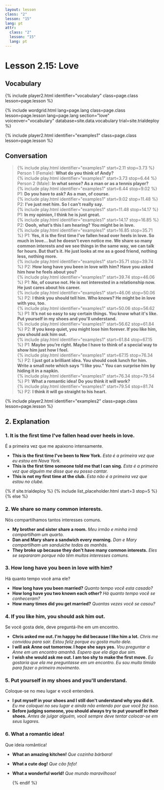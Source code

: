 ```yaml
---
layout: lesson
class: "2"
lesson: "15"
lang: pt
attr:
  class: "2"
  lesson: "15"
  lang: pt
---
```



# Lesson 2.15: Love 


## Vocabulary 
{% include player2.html identifier="vocabulary" class=page.class lesson=page.lesson %}


{% include wordgrid.html lang=page.lang
		class=page.class 
		lesson=page.lesson 
		lang=page.lang
		section="love"
		voiceover="vocabulary"
		database=site.data.vocabulary 
		trial=site.trialdeploy %}
	

{% include player2.html identifier="examples1" class=page.class lesson=page.lesson %}

## Conversation

> {% include play.html identifier="examples1" start=2.11 stop=3.73 %} Person 1 (Female): **What do you think of Andy?**          
> {% include play.html identifier="examples1" start=3.73 stop=6.44 %} Person 2 (Male): **In what sense? As a man or as a tennis player?**      
> {% include play.html identifier="examples1" start=6.44 stop=9.02 %} P1: **Do you have to ask? As a man, of course.**       
> {% include play.html identifier="examples1" start=9.02 stop=11.48 %} P2: **I’ve just met him. So I can’t really say.**       
> {% include play.html identifier="examples1" start=11.48 stop=14.17 %} P1: **In my opinion, I think he is just great.**     
> {% include play.html identifier="examples1" start=14.17 stop=16.85 %} P2: **Oooh, what’s this I am hearing? You might be in love.**     
> {% include play.html identifier="examples1" start=16.85 stop=35.71 %} P1: **Yes, it is the first time I’ve fallen head over heels in love. So much in love… but he doesn’t even notice me. We share so many common interests and we see things in the same way, we can talk for hours. But that’s it. He just looks at me as a good friend, nothing less, nothing more.**     
> {% include play.html identifier="examples1" start=35.71 stop=39.74 %} P2: **How long have you been in love with him? Have you asked him how he feels about you?**     
> {% include play.html identifier="examples1" start=39.74 stop=46.06 %} P1: **No, of course not. He is not interested in a relationship now. He just cares about his career.**     
> {% include play.html identifier="examples1" start=46.06 stop=50.06 %} P2: **I think you should tell him. Who knows? He might be in love with you, too.**     
> {% include play.html identifier="examples1" start=50.06 stop=56.62 %} P1: **It’s not so easy to say certain things. You know what it's like. Put yourself in my shoes and you'll understand.**     
> {% include play.html identifier="examples1" start=56.62 stop=61.84 %} P2: **If you keep quiet, you might lose him forever. If you like him, you should ask him out.**     
> {% include play.html identifier="examples1" start=61.84 stop=67.15 %} P1: **Maybe you’re right. Maybe I have to think of a special way to show him just how I feel.**     
> {% include play.html identifier="examples1" start=67.15 stop=76.34 %} P2: **I just got a brilliant idea. You should cook lunch for him. Write a small note which says “I like you." You can surprise him by hiding it in a napkin.**     
> {% include play.html identifier="examples1" start=76.34 stop=79.54 %} P1: **What a romantic idea! Do you think it will work?**     
> {% include play.html identifier="examples1" start=79.54 stop=81.74 %} P2: **I think it will go straight to his heart.**

{% include player2.html identifier="examples2" class=page.class lesson=page.lesson %}
## 2. Explanation

### 1. It is the first time I've fallen head over heels in love.

É a primeira vez que me apaixono intensamente.

- **This is the first time I've been to New York.** *Esta é a primeira vez que eu estou em Nova York.*
- **This is the first time someone told me that I can sing.** *Esta é a primeira vez que alguém me disse que eu posso cantar.*
- **This is not my first time at the club.** *Esta não é a primeira vez que estou no clube.*




{% if site.trialdeploy %}
  {% include list_placeholder.html start=3 stop=5 %}
  {% else %}

### 2. We share so many common interests.

Nós compartilhamos tantos interesses comuns.

- **My brother and sister share a room.** *Meu irmão e minha irmã compartilham um quarto.*
- **Dan and Mary share a sandwich every morning.** *Dan e Mary compartilham um sanduíche todas as manhãs.*
- **They broke up because they don't have many common interests.** *Eles se separaram porque não têm muitos interesses comuns.*

### 3. How long have you been in love with him? 

Há quanto tempo você ama ele?

- **How long have you been married?** *Quanto tempo você esta casado?*
- **How long have you two known each other?** *Há quanto tempo você se conheceram?*
- **How many times did you get married?** *Quantas vezes você se casou?*

### 4. If you like him, you should ask him out.

Se você gosta dele, deve preguntá-lhe em um encontro.

- **Chris asked me out. I'm happy he did because I like him a lot.** *Chris me convidou para sair. Estou feliz porque eu gosta muito dele.*
- **I will ask Anne out tomorrow. I hope she says yes.** *Vou preguntar a Anne em um encontro amanhã. Espero que ela diga due sim.*
- **I wish she would ask me out. I am too shy to make the first move.** *Eu gostaria que ela me preguntasse em um encontro. Eu sou muito tímido para fazer o primeiro movimento.*

### 5. Put yourself in my shoes and you'll understand.

Coloque-se no meu lugar e você entenderá.

- **I put myself in your shoes and I still don't understand why you did it.** *Eu me coloquei no seu lugar e ainda não entendo por que você fez isso.*
- **Before judging someone, you should always try to put yourself in their shoes.** *Antes de julgar alguém, você sempre deve tentar colocar-se em seus lugares.*

### 6. What a romantic idea!

Que ideia romântica! 

- **What an amazing kitchen!** *Que cozinha bárbara!*
- **What a cute dog!** *Que cão fofo!*
- **What a wonderful world!** *Que mundo maravilhoso!*


 
  {% endif %}